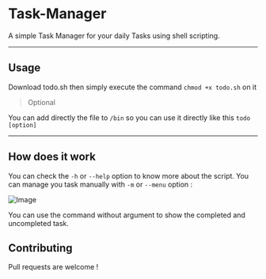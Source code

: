 # Task-Manager

A simple Task Manager for your daily Tasks using shell scripting.

----
## Usage

Download todo.sh then simply execute the command `chmod +x todo.sh` on it

> Optional

You can add directly the file to `/bin` so you can use it directly like this `todo [option]`

---
## How does it work

You can check the `-h` or `--help` option to know more about the script.
You can manage you task manually with `-m` or `--menu` option :

![Image](https://ibb.co/YfcDvFx)

You can use the command without argument to show the completed and uncompleted task.

## Contributing

Pull requests are welcome !
